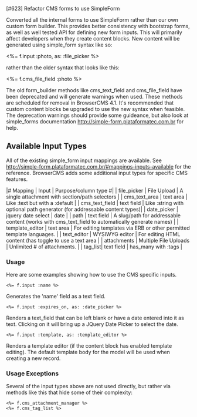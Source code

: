 [#623] Refactor CMS forms to use SimpleForm

Converted all the internal forms to use SimpleForm rather than our own custom form builder. This provides better consistency with bootstrap forms, as well as well tested API for defining new form inputs. This will primarily affect developers when they create content blocks. New content will be generated using simple_form syntax like so:

<%= f.input :photo, as: :file_picker %>

rather than the older syntax that looks like this:

<%= f.cms_file_field :photo %>

The old form_builder methods like cms_text_field and cms_file_field have been deprecated and will generate warnings when used. These methods are scheduled for removal in BrowserCMS 4.1. It's recommended that custom content blocks be upgraded to use the new syntax when feasible. The deprecation warnings should provide some guideance, but also look at simple_forms documentation http://simple-form.plataformatec.com.br for help.

## Available Input Types

All of the existing simple_form input mappings are available. See http://simple-form.plataformatec.com.br/#mappings-inputs-available for the reference. BrowserCMS adds some additional input types for specific CMS features.

|# Mapping | Input | Purpose/column type #|
| file_picker | File Upload | A single attachment with section/path selectors |
| cms_text_area | text area | Like :text but with a :default |
| cms_text_field | text field | Like :string with optional path generator (for addressable content types)|
| date_picker | jquery date select | date   |
| path | text field | A slug/path for addressable content (works with cms_text_field to automatically generate names)   |
| template_editor | text area | For editing templates via ERB or other permitted template languages. |
| text_editor | WYSIWYG editor | For editing HTML content (has toggle to use a text area |
| attachments | Multiple File Uploads | Unlimited # of attachments. |
| tag_list| text field | has_many with :tags |

### Usage

Here are some examples showing how to use the CMS specific inputs.

```
<%= f.input :name %>
```

Generates the 'name' field as a text field.

```
<%= f.input :expires_on, as: :date_picker %>
```

Renders a text_field that can be left blank or have a date entered into it as text. Clicking on it will bring up a JQuery Date Picker to select the date.

```
<%= f.input :template, as: :template_editor %>
```

Renders a template editor (if the content block has enabled template editing). The default template body for the model will be used when creating a new record.


### Usage Exceptions

Several of the input types above are not used directly, but rather via methods like this that hide some of their complexity:

```
<%= f.cms_attachment_manager %>
<%= f.cms_tag_list %>
```


